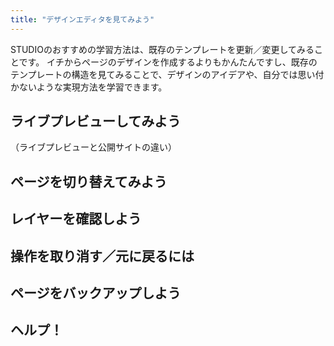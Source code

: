 ```yaml
---
title: "デザインエディタを見てみよう"
---
```


STUDIOのおすすめの学習方法は、既存のテンプレートを更新／変更してみることです。
イチからページのデザインを作成するよりもかんたんですし、既存のテンプレートの構造を見てみることで、デザインのアイデアや、自分では思い付かないような実現方法を学習できます。

## ライブプレビューしてみよう
（ライブプレビューと公開サイトの違い）

## ページを切り替えてみよう

## レイヤーを確認しよう

## 操作を取り消す／元に戻るには

## ページをバックアップしよう

## ヘルプ！
